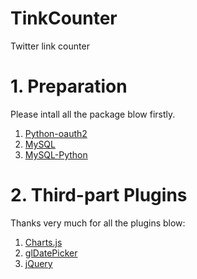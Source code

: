 # TinkCounter
Twitter link counter


# 1. Preparation

Please intall all the package blow firstly.

1. [Python-oauth2](https://github.com/simplegeo/python-oauth2)
2. [MySQL](https://www.mysql.com/)
3. [MySQL-Python](https://pypi.python.org/pypi/MySQL-python)

# 2. Third-part Plugins

Thanks very much for all the plugins blow:

1. [Charts.js](http://www.chartjs.org/)
2. [glDatePicker](http://glad.github.io/glDatePicker)
3. [jQuery](https://jquery.com/)
